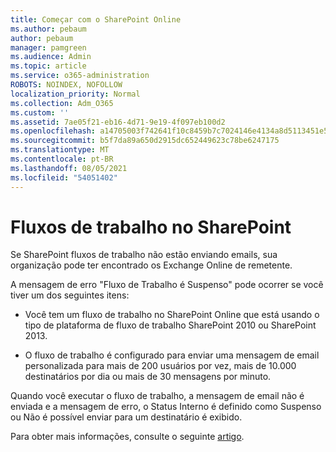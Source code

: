 ```yaml
---
title: Começar com o SharePoint Online
ms.author: pebaum
author: pebaum
manager: pamgreen
ms.audience: Admin
ms.topic: article
ms.service: o365-administration
ROBOTS: NOINDEX, NOFOLLOW
localization_priority: Normal
ms.collection: Adm_O365
ms.custom: ''
ms.assetid: 7ae05f21-eb16-4d71-9e19-4f097eb100d2
ms.openlocfilehash: a14705003f742641f10c8459b7c7024146e4134a8d5113451e5732cef7326484
ms.sourcegitcommit: b5f7da89a650d2915dc652449623c78be6247175
ms.translationtype: MT
ms.contentlocale: pt-BR
ms.lasthandoff: 08/05/2021
ms.locfileid: "54051402"
---
```

# <a name="workflows-in-sharepoint"></a>Fluxos de trabalho no SharePoint

Se SharePoint fluxos de trabalho não estão enviando emails, sua organização pode ter encontrado os Exchange Online de remetente.

A mensagem de erro "Fluxo de Trabalho é Suspenso" pode ocorrer se você tiver um dos seguintes itens:

- Você tem um fluxo de trabalho no SharePoint Online que está usando o tipo de plataforma de fluxo de trabalho SharePoint 2010 ou SharePoint 2013.

- O fluxo de trabalho é configurado para enviar uma mensagem de email personalizada para mais de 200 usuários por vez, mais de 10.000 destinatários por dia ou mais de 30 mensagens por minuto.

Quando você executar o fluxo de trabalho, a mensagem de email não é enviada e a mensagem de erro, o Status Interno é definido como Suspenso ou Não é possível enviar para um destinatário é exibido.

Para obter mais informações, consulte o seguinte [artigo](https://docs.microsoft.com/sharepoint/support/workflows/configured-workflow-fails-running).

